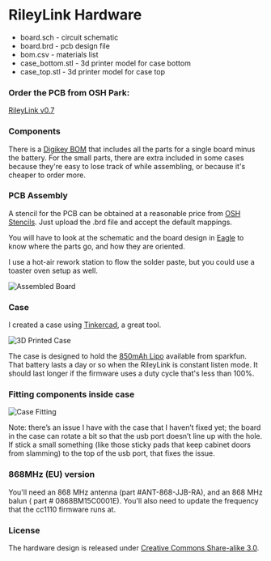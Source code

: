 # RileyLink Hardware

 * board.sch - circuit schematic
 * board.brd - pcb design file
 * bom.csv - materials list
 * case_bottom.stl - 3d printer model for case bottom
 * case_top.stl - 3d printer model for case top

### Order the PCB from OSH Park:

[RileyLink v0.7](https://oshpark.com/shared_projects/vmb09BAC)

### Components

There is a [Digikey BOM](https://www.digikey.com/classic/RegisteredUser/BOMBillOfMaterials.aspx?path=1&exist=1&id=2957565) that includes all the parts for a single board minus the battery.  For the small parts, there are extra included in some cases because they're easy to lose track of while assembling, or because it's cheaper to order more.

### PCB Assembly

A stencil for the PCB can be obtained at a reasonable price from [OSH Stencils](https://www.oshstencils.com).  Just upload the .brd file and accept the default mappings.

You will have to look at the schematic and the board design in [Eagle](http://www.cadsoftusa.com/) to know where the parts go, and how they are oriented.

I use a hot-air rework station to flow the solder paste, but you could use a toaster oven setup as well.

![Assembled Board](https://raw.githubusercontent.com/ps2/rileylink/master/hardware/board.jpg)

### Case

I created a case using [Tinkercad](https://www.tinkercad.com), a great tool.

![3D Printed Case](https://raw.githubusercontent.com/ps2/rileylink/master/hardware/case.png)

The case is designed to hold the [850mAh Lipo](https://www.sparkfun.com/products/341) available from sparkfun. That battery lasts a day or so when the RileyLink is constant listen mode. It should last longer if the firmware uses a duty cycle that's less than 100%.

### Fitting components inside case

![Case Fitting](https://raw.githubusercontent.com/ps2/rileylink/master/hardware/case_fitting.jpg)

Note: there’s an issue I have with the case that I haven’t fixed yet; the board in the case can rotate a bit so that the usb port doesn’t line up with the hole. If stick a small something (like those sticky pads that keep cabinet doors from slamming) to the top of the usb port, that fixes the issue.

### 868MHz (EU) version

You'll need an 868 MHz antenna (part #ANT-868-JJB-RA), and an 868 MHz balun ( part # 0868BM15C0001E). You'll also need to update the frequency that the cc1110 firmware runs at.

### License

The hardware design is released under [Creative Commons Share-alike 3.0](http://creativecommons.org/licenses/by-sa/3.0/).

